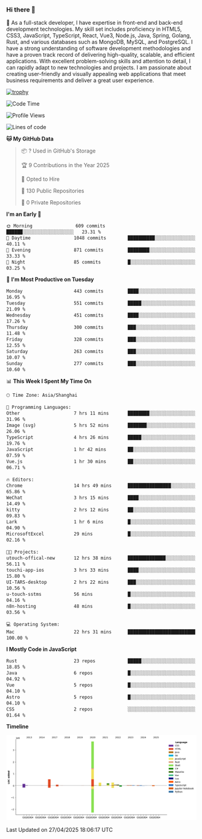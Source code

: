 ### Hi there 👋

🌱 As a full-stack developer, I have expertise in front-end and back-end development technologies. My skill set includes proficiency in HTML5, CSS3, JavaScript, TypeScript, React, Vue3, Node.js, Java, Spring, Golang, Rust, and various databases such as MongoDB, MySQL, and PostgreSQL. I have a strong understanding of software development methodologies and have a proven track record of delivering high-quality, scalable, and efficient applications. With excellent problem-solving skills and attention to detail, I can rapidly adapt to new technologies and projects. I am passionate about creating user-friendly and visually appealing web applications that meet business requirements and deliver a great user experience.

[![trophy](https://github-profile-trophy.vercel.app/?username=elton&rank=SECRET,SSS,SS,S,AAA,AA,A&theme=onedark&no-frame=true&margin-w=10)](https://github.com/ryo-ma/github-profile-trophy)

<!--START_SECTION:waka-->
![Code Time](http://img.shields.io/badge/Code%20Time-1%2C587%20hrs%2011%20mins-blue)

![Profile Views](http://img.shields.io/badge/Profile%20Views-0-blue)

![Lines of code](https://img.shields.io/badge/From%20Hello%20World%20I%27ve%20Written-5.6%20million%20lines%20of%20code-blue)

**🐱 My GitHub Data** 

> 📦 ? Used in GitHub's Storage 
 > 
> 🏆 9 Contributions in the Year 2025
 > 
> 💼 Opted to Hire
 > 
> 📜 130 Public Repositories 
 > 
> 🔑 0 Private Repositories 
 > 
**I'm an Early 🐤** 

```text
🌞 Morning                609 commits         ██████░░░░░░░░░░░░░░░░░░░   23.31 % 
🌆 Daytime                1048 commits        ██████████░░░░░░░░░░░░░░░   40.11 % 
🌃 Evening                871 commits         ████████░░░░░░░░░░░░░░░░░   33.33 % 
🌙 Night                  85 commits          █░░░░░░░░░░░░░░░░░░░░░░░░   03.25 % 
```
📅 **I'm Most Productive on Tuesday** 

```text
Monday                   443 commits         ████░░░░░░░░░░░░░░░░░░░░░   16.95 % 
Tuesday                  551 commits         █████░░░░░░░░░░░░░░░░░░░░   21.09 % 
Wednesday                451 commits         ████░░░░░░░░░░░░░░░░░░░░░   17.26 % 
Thursday                 300 commits         ███░░░░░░░░░░░░░░░░░░░░░░   11.48 % 
Friday                   328 commits         ███░░░░░░░░░░░░░░░░░░░░░░   12.55 % 
Saturday                 263 commits         ███░░░░░░░░░░░░░░░░░░░░░░   10.07 % 
Sunday                   277 commits         ███░░░░░░░░░░░░░░░░░░░░░░   10.60 % 
```


📊 **This Week I Spent My Time On** 

```text
🕑︎ Time Zone: Asia/Shanghai

💬 Programming Languages: 
Other                    7 hrs 11 mins       ████████░░░░░░░░░░░░░░░░░   31.96 % 
Image (svg)              5 hrs 52 mins       ███████░░░░░░░░░░░░░░░░░░   26.06 % 
TypeScript               4 hrs 26 mins       █████░░░░░░░░░░░░░░░░░░░░   19.76 % 
JavaScript               1 hr 42 mins        ██░░░░░░░░░░░░░░░░░░░░░░░   07.59 % 
Vue.js                   1 hr 30 mins        ██░░░░░░░░░░░░░░░░░░░░░░░   06.71 % 

🔥 Editors: 
Chrome                   14 hrs 49 mins      ████████████████░░░░░░░░░   65.86 % 
WeChat                   3 hrs 15 mins       ████░░░░░░░░░░░░░░░░░░░░░   14.49 % 
kitty                    2 hrs 12 mins       ██░░░░░░░░░░░░░░░░░░░░░░░   09.83 % 
Lark                     1 hr 6 mins         █░░░░░░░░░░░░░░░░░░░░░░░░   04.90 % 
MicrosoftExcel           29 mins             █░░░░░░░░░░░░░░░░░░░░░░░░   02.16 % 

🐱‍💻 Projects: 
utouch-offical-new       12 hrs 38 mins      ██████████████░░░░░░░░░░░   56.11 % 
touchi-app-ios           3 hrs 33 mins       ████░░░░░░░░░░░░░░░░░░░░░   15.80 % 
UI-TARS-desktop          2 hrs 22 mins       ███░░░░░░░░░░░░░░░░░░░░░░   10.56 % 
u-touch-sstms            56 mins             █░░░░░░░░░░░░░░░░░░░░░░░░   04.16 % 
n8n-hosting              48 mins             █░░░░░░░░░░░░░░░░░░░░░░░░   03.56 % 

💻 Operating System: 
Mac                      22 hrs 31 mins      █████████████████████████   100.00 % 
```

**I Mostly Code in JavaScript** 

```text
Rust                     23 repos            █████░░░░░░░░░░░░░░░░░░░░   18.85 % 
Java                     6 repos             █░░░░░░░░░░░░░░░░░░░░░░░░   04.92 % 
Vue                      5 repos             █░░░░░░░░░░░░░░░░░░░░░░░░   04.10 % 
Astro                    5 repos             █░░░░░░░░░░░░░░░░░░░░░░░░   04.10 % 
CSS                      2 repos             ░░░░░░░░░░░░░░░░░░░░░░░░░   01.64 % 
```



**Timeline**

![Lines of Code chart](https://raw.githubusercontent.com/elton/elton/main/assets/bar_graph.png)


 Last Updated on 27/04/2025 18:06:17 UTC
<!--END_SECTION:waka-->

<!--
**elton/elton** is a ✨ _special_ ✨ repository because its `README.md` (this file) appears on your GitHub profile.

Here are some ideas to get you started:

- 🔭 I’m currently working on ...
- 🌱 I’m currently learning ...
- 👯 I’m looking to collaborate on ...
- 🤔 I’m looking for help with ...
- 💬 Ask me about ...
- 📫 How to reach me: ...
- 😄 Pronouns: ...
- ⚡ Fun fact: ...
-->
